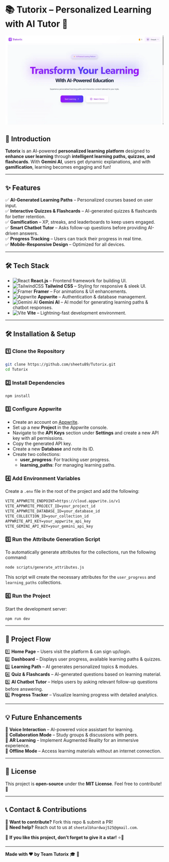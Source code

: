 # **📚 Tutorix – Personalized Learning with AI Tutor 🚀**

![Tutorix Banner](/public/assets/banner.webp)

## **🌟 Introduction**
**Tutorix** is an AI-powered **personalized learning platform** designed to **enhance user learning** through **intelligent learning paths, quizzes, and flashcards**. With **Gemini AI**, users get dynamic explanations, and with **gamification**, learning becomes engaging and fun!

---

## **✨ Features**
✅ **AI-Generated Learning Paths** – Personalized courses based on user input.  
✅ **Interactive Quizzes & Flashcards** – AI-generated quizzes & flashcards for better retention.  
✅ **Gamification** – XP, streaks, and leaderboards to keep users engaged.  
✅ **Smart Chatbot Tutor** – Asks follow-up questions before providing AI-driven answers.  
✅ **Progress Tracking** – Users can track their progress in real time.  
✅ **Mobile-Responsive Design** – Optimized for all devices.

---

## **🛠️ Tech Stack**
- ![React](https://img.shields.io/badge/-React-61DAFB?style=for-the-badge&logo=react&logoColor=white) **React.js** – Frontend framework for building UI.  
- ![TailwindCSS](https://img.shields.io/badge/-TailwindCSS-38B2AC?style=for-the-badge&logo=tailwind-css&logoColor=white) **Tailwind CSS** – Styling for responsive & sleek UI.  
- ![Framer](https://img.shields.io/badge/-Framer-0055FF?style=for-the-badge&logo=framer&logoColor=white) **Framer** – For animations & UI enhancements.  
- ![Appwrite](https://img.shields.io/badge/-Appwrite-F02E65?style=for-the-badge&logo=appwrite&logoColor=white) **Appwrite** – Authentication & database management.  
- ![Gemini AI](https://img.shields.io/badge/-Gemini%20AI-4285F4?style=for-the-badge&logo=google&logoColor=white) **Gemini AI** – AI model for generating learning paths & chatbot responses.  
- ![Vite](https://img.shields.io/badge/-Vite-646CFF?style=for-the-badge&logo=vite&logoColor=white) **Vite** – Lightning-fast development environment.

---

## **🛠️ Installation & Setup**

### **1️⃣ Clone the Repository**
```sh
git clone https://github.com/sheetu89/Tutorix.git
cd Tutorix
```

### **2️⃣ Install Dependencies**
```sh
npm install
```

### **3️⃣ Configure Appwrite**
- Create an account on [Appwrite](https://appwrite.io).
- Set up a new **Project** in the Appwrite console.
- Navigate to the **API Keys** section under **Settings** and create a new API key with all permissions.
- Copy the generated API key.
- Create a new **Database** and note its ID.
- Create two collections:
  - **user_progress**: For tracking user progress.
  - **learning_paths**: For managing learning paths.

### **4️⃣ Add Environment Variables**
Create a `.env` file in the root of the project and add the following:
```env
VITE_APPWRITE_ENDPOINT=https://cloud.appwrite.io/v1
VITE_APPWRITE_PROJECT_ID=your_project_id
VITE_APPWRITE_DATABASE_ID=your_database_id
VITE_COLLECTION_ID=your_collection_id
APPWRITE_API_KEY=your_appwrite_api_key
VITE_GEMINI_API_KEY=your_gemini_api_key
```

### **5️⃣ Run the Attribute Generation Script**
To automatically generate attributes for the collections, run the following command:
```sh
node scripts/generate_attributes.js
```
This script will create the necessary attributes for the `user_progress` and `learning_paths` collections.

### **6️⃣ Run the Project**
Start the development server:
```sh
npm run dev
```

---

## **📌 Project Flow**

1️⃣ **Home Page** – Users visit the platform & can sign up/login.  
2️⃣ **Dashboard** – Displays user progress, available learning paths & quizzes.  
3️⃣ **Learning Path** – AI generates personalized topics & modules.  
4️⃣ **Quiz & Flashcards** – AI-generated questions based on learning material.  
5️⃣ **AI Chatbot Tutor** – Helps users by asking relevant follow-up questions before answering.  
6️⃣ **Progress Tracker** – Visualize learning progress with detailed analytics.

---

## **💡 Future Enhancements**
🔹 **Voice Interaction** – AI-powered voice assistant for learning.  
🔹 **Collaboration Mode** – Study groups & discussions with peers.  
🔹 **AR Learning** – Implement Augmented Reality for an immersive experience.  
🔹 **Offline Mode** – Access learning materials without an internet connection.

---

## **📜 License**
This project is **open-source** under the **MIT License**. Feel free to contribute! 🎉

---

## **📞 Contact & Contributions**
👥 **Want to contribute?** Fork this repo & submit a PR!  
📧 **Need help?** Reach out to us at `sheetalbhardwaj525@gmail.com`.  

🌟 **If you like this project, don’t forget to give it a star!** ⭐🚀

---

**Made with ❤️ by Team Tutorix** 🎓 🚀